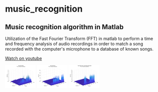# music_recognition
## Music recognition algorithm in Matlab

Utilization of the  Fast Fourier Transform (FFT) in matlab to perform a time and frequency analysis of audio recordings in order to match a song recorded with the computer's microphone to a database of known songs.

[Watch on youtube](https://youtu.be/cQO6ExhgZn0)

<img src="https://github.com/edgarcancinoe/music_recognition/raw/main/Plots/rocketman.png" width="100">
<img src="https://github.com/edgarcancinoe/music_recognition/raw/main/Plots/underwater.png" width="100">
<img src="https://github.com/edgarcancinoe/music_recognition/raw/main/Plots/fatherocean.png" width="100">


